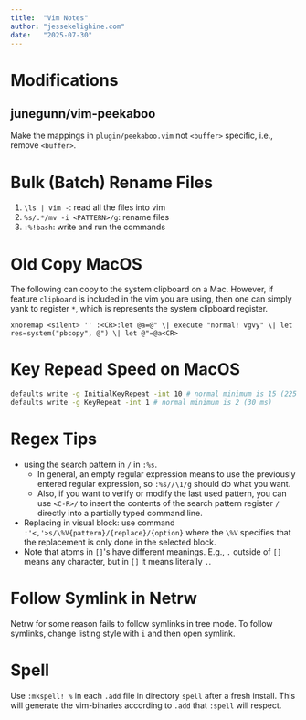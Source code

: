 ```yaml
---
title:  "Vim Notes"
author: "jessekelighine.com"
date:   "2025-07-30"
---
```


# Modifications

## junegunn/vim-peekaboo

Make the mappings in `plugin/peekaboo.vim` not `<buffer>` specific, i.e., remove `<buffer>`.

# Bulk (Batch) Rename Files

1. `\ls | vim -`: read all the files into vim
2. `%s/.*/mv -i <PATTERN>/g`: rename files
3. `:%!bash`: write and run the commands

# Old Copy MacOS

The following can copy to the system clipboard on a Mac.
However, if feature `clipboard` is included in the vim you are using,
then one can simply yank to register `*`,
which is represents the system clipboard register.

```vim
xnoremap <silent> '' :<CR>:let @a=@" \| execute "normal! vgvy" \| let res=system("pbcopy", @") \| let @"=@a<CR>
```

# Key Repead Speed on MacOS

```sh
defaults write -g InitialKeyRepeat -int 10 # normal minimum is 15 (225 ms)
defaults write -g KeyRepeat -int 1 # normal minimum is 2 (30 ms)
```

# Regex Tips

- using the search pattern in `/` in `:%s`.
    - In general, an empty regular expression means to use the previously
      entered regular expression, so `:%s//\1/g` should do what you want.
    - Also, if you want to verify or modify the last used pattern,
      you can use `<C-R>/` to insert the contents of the search pattern register `/`
      directly into a partially typed command line.
- Replacing in visual block:
  use command `:'<,'>s/\%V{pattern}/{replace}/{option}`
  where the `\%V` specifies that the replacement is only done in the selected block.
- Note that atoms in `[]`'s have different meanings.
  E.g., `.` outside of `[]` means any character, but in `[]` it means literally `.`.

# Follow Symlink in Netrw

Netrw for some reason fails to follow symlinks in tree mode.
To follow symlinks, change listing style with `i` and then open symlink.

# Spell

Use `:mkspell! %` in each `.add` file in directory `spell` after a fresh install.
This will generate the vim-binaries according to `.add` that `:spell` will respect.
